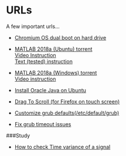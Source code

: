 # URLs
A few important urls...

 - [Chromium OS dual boot on hard drive](https://blog.championswimmer.in/2016/01/multibooting-chrome-os-on-your-laptop/)

 - [MATLAB 2018a (Ubuntu) torrent](https://drive.google.com/file/d/1bLyD4zSPi1F_1hb3C6boBBfllofeNylC/view)  
[Video Instruction](https://www.youtube.com/watch?v=Qh1qATHblHk)  
[Text (tested) instruction](https://github.com/SayantanRC/URLs/blob/master/Ubuntu%20MATLAB%20installation.md)  

 - [MATLAB 2018a (Windows) torrent](https://drive.google.com/file/d/1TmrKG-0MAksixMEzy08mAaLUyz5qNlOk/view)  
[Video instruction](https://www.youtube.com/watch?v=BnoFstVeIi8)  

 - [Install Oracle Java on Ubuntu](https://thishosting.rocks/install-java-ubuntu/)  

 - [Drag To Scroll (for Firefox on touch screen)](https://addons.mozilla.org/en-US/firefox/addon/drag_scroll/)  
 
 - [Customize grub defaults(/etc/default/grub)](https://www.gnu.org/software/grub/manual/grub/html_node/Simple-configuration.html)  
 
 - [Fix grub timeout issues](https://gist.github.com/LeahCim/9332432)  
 
 ###Study

 - [How to check Time variance of a signal](https://myclassbook.org/time-variant-time-invariant-systems/)
